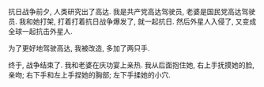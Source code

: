 抗日战争前夕, 人类研究出了高达. 我是共产党高达驾驶员, 老婆是国民党高达驾驶员. 我和她打架, 打着打着抗日战争爆发了, 就一起抗日. 然后外星人入侵了, 又变成全球一起抗击外星人.

为了更好地驾驶高达, 我被改造, 多加了两只手.

终于, 战争结束了. 我和老婆在庆功宴上亲热. 我从后面抱住她, 右上手抚摸她的脸, 亲吻; 右下手和左上手捏她的胸部; 左下手揉她的小穴.
